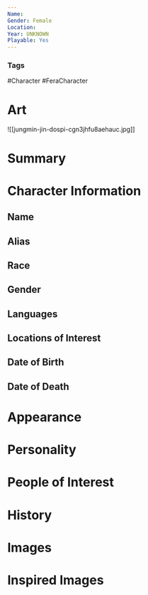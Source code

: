 ```yaml
---
Name: 
Gender: Female
Location: 
Year: UNKNOWN
Playable: Yes
---
```


### Tags
#Character #FeraCharacter 

# Art

![[jungmin-jin-dospi-cgn3jhfu8aehauc.jpg]]

# Summary


# Character Information

## Name

## Alias

## Race

## Gender

## Languages

## Locations of Interest

## Date of Birth

## Date of Death

# Appearance

# Personality

# People of Interest

# History

# Images

# Inspired Images
